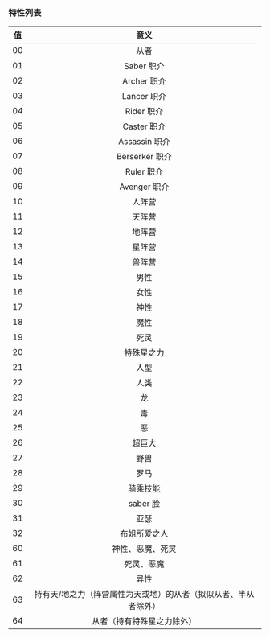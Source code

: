 ### 特性列表

| 值  | 意义 |
| :-: | :-: |
| 00 | 从者 |
| 01 | Saber 职介 |
| 02 | Archer 职介 |
| 03 | Lancer 职介 |
| 04 | Rider 职介 |
| 05 | Caster 职介 |
| 06 | Assassin 职介 |
| 07 | Berserker 职介 |
| 08 | Ruler 职介 |
| 09 | Avenger 职介 |
| 10 | 人阵营 |
| 11 | 天阵营 |
| 12 | 地阵营 |
| 13 | 星阵营 |
| 14 | 兽阵营 |
| 15 | 男性 |
| 16 | 女性 |
| 17 | 神性 |
| 18 | 魔性 |
| 19 | 死灵 |
| 20 | 特殊星之力 |
| 21 | 人型 |
| 22 | 人类 |
| 23 | 龙 |
| 24 | 毒 |
| 25 | 恶 |
| 26 | 超巨大 |
| 27 | 野兽 |
| 28 | 罗马 |
| 29 | 骑乘技能 |
| 30 | saber 脸 |
| 31 | 亚瑟 |
| 32 | 布姐所爱之人 |
| 60 | 神性、恶魔、死灵 |
| 61 | 死灵、恶魔 |
| 62 | 异性 |
| 63 | 持有天/地之力（阵营属性为天或地）的从者（拟似从者、半从者除外） |
| 64 | 从者（持有特殊星之力除外） |
